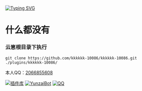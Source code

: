 #
<a href="https://git.io/typing-svg"><img src="https://readme-typing-svg.demolab.com?font=Fira+Code&weight=500&size=30&duration=2000&pause=1000&color=FC81D&background=FFFFFF00&center=%E7%9C%9F&vCenter=%E7%9C%9F&width=800&lines=Hello+I+am+kkkkkk%2Cfrom+Guangdong%2CChina" alt="Typing SVG" /></a>

# 什么都没有
### 云崽根目录下执行
```
git clone https://github.com/kkkkkk-10086/kkkkkk-10086.git ./plugins/kkkkkk-10086/
```
本人QQ：[2066855608](http://wpa.qq.com/msgrd?v=3&uin=2066855608&site=qq&menu=yes)

[![插件库](https://img.shields.io/badge/Gitee-插件库-black?style=flat-square&logo=gitee)](https://gitee.com/yhArcadia/Yunzai-Bot-plugins-index) [![YunzaiBot](https://img.shields.io/badge/Yunzai-v3.0.0-black?style=flat-square&logo=dependabot)](https://gitee.com/Le-niao/Yunzai-Bot) [![QQ](https://img.shields.io/badge/QQ-2066855608-success?style=flat-square&logo=tencent-qq)](http://wpa.qq.com/msgrd?v=3&uin=2066855608&site=qq&menu=yes)


